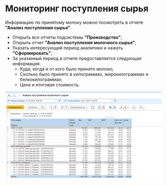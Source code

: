 # Мониторинг поступления сырья

Информацию по принятому молоку можно посмотреть в отчете **"Анализ поступления сырья"**.

- Открыть все отчеты подсистемы **"Производство"**;
- Открыть отчет **"Анализ поступления молочного сырья"**;
- Указать интересующий период аналитики и нажать **"Сформировать"**;
- За указанный период в отчете предоставляется следующая информация:
    - Куда, когда и от кого было принято молоко;
    - Сколько было принято в килограммах, жирокилограммах и белкокилограммах;
    - Цена и итоговая стоимость.

![](MonitoringMilkReceiving.assets/4.png)
